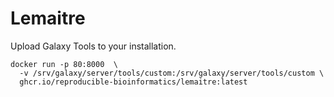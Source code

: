 # Lemaitre

Upload Galaxy Tools to your installation.

```
docker run -p 80:8000  \ 
  -v /srv/galaxy/server/tools/custom:/srv/galaxy/server/tools/custom \
  ghcr.io/reproducible-bioinformatics/lemaitre:latest
```
